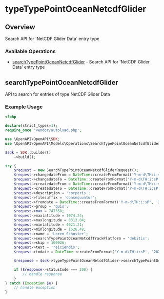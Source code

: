 # typeTypePointOceanNetcdfGlider

## Overview

Search API for 'NetCDF Glider Data' entry type

### Available Operations

* [searchTypePointOceanNetcdfGlider](#searchtypepointoceannetcdfglider) - Search API for 'NetCDF Glider Data' entry type

## searchTypePointOceanNetcdfGlider

API to search for entries of type NetCDF Glider Data

### Example Usage

```php
<?php

declare(strict_types=1);
require_once 'vendor/autoload.php';

use \OpenAPI\OpenAPI\SDK;
use \OpenAPI\OpenAPI\Models\Operations\SearchTypePointOceanNetcdfGliderRequest;

$sdk = SDK::builder()
    ->build();

try {
    $request = new SearchTypePointOceanNetcdfGliderRequest();
    $request->changedateFrom = DateTime::createFromFormat('Y-m-d\TH:i:sP', '2021-12-30T16:10:24.701Z');
    $request->changedateTo = DateTime::createFromFormat('Y-m-d\TH:i:sP', '2022-07-17T17:28:36.302Z');
    $request->createdateFrom = DateTime::createFromFormat('Y-m-d\TH:i:sP', '2022-11-09T08:30:53.107Z');
    $request->createdateTo = DateTime::createFromFormat('Y-m-d\TH:i:sP', '2022-07-20T23:52:32.501Z');
    $request->description = 'corporis';
    $request->filesuffix = 'consequuntur';
    $request->fromdate = DateTime::createFromFormat('Y-m-d\TH:i:sP', '2022-08-15T13:53:40.574Z');
    $request->group = 'quis';
    $request->max = 747358;
    $request->maxlatitude = 1074.24;
    $request->maxlongitude = 8313.04;
    $request->minlatitude = 4021.21;
    $request->minlongitude = 1628.49;
    $request->name = 'Loren Schuster';
    $request->searchTypePointOceanNetcdfTrackPlatform = 'debitis';
    $request->skip = 100926;
    $request->text = 'reiciendis';
    $request->todate = DateTime::createFromFormat('Y-m-d\TH:i:sP', '2022-11-16T13:43:29.251Z');

    $response = $sdk->typeTypePointOceanNetcdfGlider->searchTypePointOceanNetcdfGlider($request);

    if ($response->statusCode === 200) {
        // handle response
    }
} catch (Exception $e) {
    // handle exception
}
```
